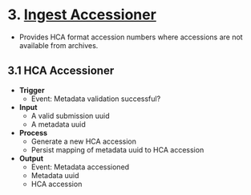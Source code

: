 # 3. [Ingest Accessioner](https://github.com/HumanCellAtlas/ingest-accessioner)

* Provides HCA format accession numbers where accessions are not available from archives.

## 3.1 HCA Accessioner
* __Trigger__
   * Event: Metadata validation successful?
* __Input__
   * A valid submission uuid
   * A metadata uuid
* __Process__ 
   * Generate a new HCA accession
   * Persist mapping of metadata uuid to HCA accession
* __Output__
   * Event: Metadata accessioned
   * Metadata uuid
   * HCA accession